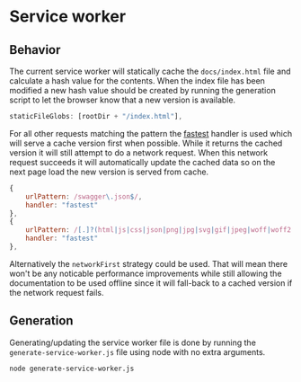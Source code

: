 # Service worker

## Behavior
The current service worker will statically cache the `docs/index.html` file and calculate a hash value for the contents. When the index file has been modified a new hash value should be created by running the generation script to let the browser know that a new version is available. 

```js
staticFileGlobs: [rootDir + "/index.html"],
```

For all other requests matching the pattern the [fastest](https://github.com/GoogleChromeLabs/sw-toolbox/blob/master/docs/api.md#toolboxfastest) handler is used which will serve a cache version first when possible. While it returns the cached version it will still attempt to do a network request. When this network request succeeds it will automatically update the cached data so on the next page load the new version is served from cache.

```js
{
    urlPattern: /swagger\.json$/,
    handler: "fastest"
},
{
    urlPattern: /[.]?(html|js|css|json|png|jpg|svg|gif|jpeg|woff|woff2|ttf|eot)/,
    handler: "fastest"
},
```

Alternatively the `networkFirst` strategy could be used. That will mean there won't be any noticable performance improvements while still allowing the documentation to be used offline since it will fall-back to a cached version if the network request fails.

## Generation
Generating/updating the service worker file is done by running the `generate-service-worker.js` file using node with no extra arguments.

```bash
node generate-service-worker.js
```